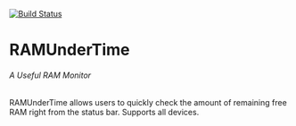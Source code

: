 [![Build Status](https://travis-ci.org/joemccann/dillinger.svg?branch=master)](https://travis-ci.org/joemccann/dillinger)
# RAMUnderTime
###### _A Useful RAM Monitor_

RAMUnderTime allows users to quickly check the amount of remaining free RAM right from the status bar. Supports all devices.
